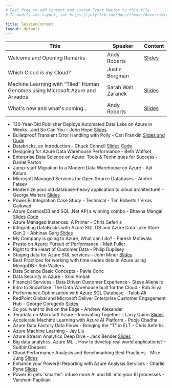 ```yaml
---
# Feel free to add content and custom Front Matter to this file.
# To modify the layout, see https://jekyllrb.com/docs/themes/#overriding-theme-defaults

title: SessionContent
layout: default
---
```


| Title | Speaker | Content |
| ----- | ------- | ------- |
| Welcome and Opening Remarks | Andy Roberts | [Slides](./sessioncontent/welcome.pptx) |
| Which Cloud is my Cloud? | Justin Borgman | |
| Machine Learning with “Tiled” Human Genomes using Microsoft Azure and Arvados | Sarah Wait Zaranek | [Slides](./sessioncontent/TilingMLAzure_Zaranek.pdf) |
| What's new and what's coming... | Andy Roberts | [Slides](./sessioncontent/whatsnew.pptx) |
* 130-Year-Old Publisher Deploys Automated Data Lake on Azure in Weeks...and So Can You - John Hope [Slides](./sessioncontent/Infoworks_on_Azure_Boston_Azure_DataFest_01092019_JHOPE_MOD_Final_v1.0.pptx)
* Bulletproof Transient Error Handling with Polly - Carl Franklin [Slides and Code](./sessioncontent/CarlFranklin_Polly_Code_and_Slides.zip)
* Databricks, an Introduction - Chuck Connell [Slides](./sessioncontent/DataFest_Jan2019_Databricks_Intro.pdf) [Code](./sessioncontent/Chuck_connellDataFest.dbc)
* Designing for Azure Data Warehouse Performance - Beth Wolfset
* Enterprise Data Science on Azure: Tools & Techniques for Success - Daniel Parton
* Jump-start Migration to a Modern Data Warehouse on Azure - Ajit Kalura
* Microsoft Managed Services for Open Source Databases - Andrei Fateev
* Modernize your old database-heavy application to cloud architecture! - George Walters [Slides](./sessioncontent/Customer_Migration_to_Azure_SQL_Database_2019.pdf)
* Power BI Integration Case Study - Technical - Tim Roberts / Vikas Gaikwad
* Azure CosmosDB and SQL .Net API a winning combo - Bhavna Mangal [Slides](./sessioncontent/CosmosDBPresentation.pptx) [Code](./sessioncontent/CosmosDbDemo.zip)
* Azure Managed Instances: A Primer - Chris Seferlis
* Integrating DataBricks with Azure SQL DB and Azure Data Lake Store Gen 2 - Abhinav Garg [Slides](./sessioncontent/Azure_Databricks_for_Azure_Datafest_Boston.pptx) 
* My Company is going to Azure, What can I do? - Paresh Motiwala 
* Presto on Azure: Pursuit of Performance - Matt Fuller
* Right to the Heart of Customer Data - Philip Duplisey 
* Staging data for Azure SQL services - John Miner [Slides](./sessioncontent/Staging-Data-For-Azure-SQL-Services-January-2019.pptx)
* Best Practices for working with time-series data in Azure using MongoDB - Rob Walters
* Data Science Basic Concepts - Pavle Coric 
* Data Security in Azure - Srini Ambati 
* Financial Services - Data Driven Customer Experience - Steve Alienello 
* Intro to Snowflake: The Data Warehouse built for the Cloud - Rob Silva
* Performance Optimization with Azure SQL Database - Taiob Ali 
* RedPoint Global and Microsoft Deliver Enterprise Customer Engagement Hub - George Corugedo [Slides](./sessioncontent/CVS_Presentation_for_Microsoft.pdf)
* So you want to live on the Edge - Andrew Alexander 
* Teradata on Microsoft Azure – Innovating Together - Larry Quinn [Slides](./sessioncontent/Teradata_on_Microsoft_Azure-Innovating_Together_larryquinn.pdf)
* Accelerate Machine Learning with Azure AI Platform - Pooja Chadha
* Azure Data Factory Data Flows - Bringing the "T" in ELT - Chris Seferlis
* Azure Machine Learning - Jay Liu
* Azure Stream Analytics Deep Dive - Jack Bender [Slides](./sessioncontent/Azure_Stream_Analytics_Overview.pdf)
* Big data analytics, Azure ML .. How to develop real world applications? - Sudhir Chepeni 
* Cloud Performance Analysis and Benchmarking Best Practices - Mike Jung [Slides](./sessioncontent/Cloud_Performance_Analysis_and_Benchmarking_Best_Practices_V8.pptx)
* Enhance your PowerBI Reporting with Azure Analysis Services - Charlie Pyne [Slides](./sessioncontent/Analysis_services.pptx)
* Power BI gets 'smarter': infuse more AI and ML into your BI processes - Varsham Papikian 



